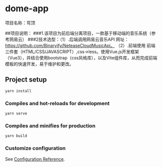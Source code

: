 # dome-app
项目名称：穹顶

##项目说明：
 ###1.该项目为前后端分离项目，一款基于移动端的音乐系统（参考网易云）
 ###2技术选型：（1）.后端调用网易云音乐API 网址：https://github.com/Binaryify/NeteaseCloudMusicApi。
              （2）.前端使用 前端三件套（HTML/CSS/JAVASCRIPT）,css->less。使用Vue.js开发框架（Vue3），并结合使用bootstrap（css风格库），以及Vite组件库，从而完成前端模板的快速开发，易于维护和更改。
## Project setup
```
yarn install
```

### Compiles and hot-reloads for development
```
yarn serve
```

### Compiles and minifies for production
```
yarn build
```

### Customize configuration
See [Configuration Reference](https://cli.vuejs.org/config/).
